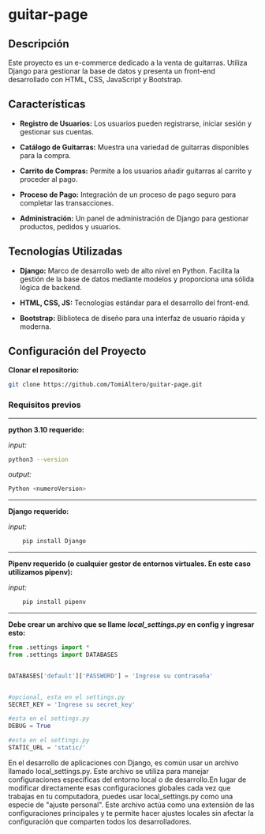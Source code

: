# guitar-page

## Descripción

Este proyecto es un e-commerce dedicado a la venta de guitarras. Utiliza Django para gestionar la base de datos y presenta un front-end desarrollado con HTML, CSS, JavaScript y Bootstrap.

## Características

- **Registro de Usuarios:** Los usuarios pueden registrarse, iniciar sesión y gestionar sus cuentas.

- **Catálogo de Guitarras:** Muestra una variedad de guitarras disponibles para la compra.

- **Carrito de Compras:** Permite a los usuarios añadir guitarras al carrito y proceder al pago.

- **Proceso de Pago:** Integración de un proceso de pago seguro para completar las transacciones.

- **Administración:** Un panel de administración de Django para gestionar productos, pedidos y usuarios.

## Tecnologías Utilizadas

- **Django:** Marco de desarrollo web de alto nivel en Python. Facilita la gestión de la base de datos mediante modelos y proporciona una sólida lógica de backend.

- **HTML, CSS, JS:** Tecnologías estándar para el desarrollo del front-end.

- **Bootstrap:** Biblioteca de diseño para una interfaz de usuario rápida y moderna.

## Configuración del Proyecto

**Clonar el repositorio:**
  ```bash
  git clone https://github.com/TomiAltero/guitar-page.git
  ```

### Requisitos previos
<hr>

**python 3.10 requerido:**

*input:*
```bash
python3 --version 
```

*output:*
```bash
Python <numeroVersion>
```

<hr>

**Django requerido:**

*input:*
```bash
    pip install Django
```
<hr>


**Pipenv requerido (o cualquier gestor de entornos virtuales. En este caso utilizamos pipenv):**

*input:*
```bash
    pip install pipenv
```

<hr>

**Debe crear un archivo que se llame *local_settings.py* en config y ingresar esto:**
```python
from .settings import *
from .settings import DATABASES


DATABASES['default']['PASSWORD'] = 'Ingrese su contraseña'


#opcional, esta en el settings.py
SECRET_KEY = 'Ingrese su secret_key' 

#esta en el settings.py
DEBUG = True

#esta en el settings.py
STATIC_URL = 'static/'

```

En el desarrollo de aplicaciones con Django, es común usar un archivo llamado local_settings.py. Este archivo se utiliza para manejar configuraciones específicas del entorno local o de desarrollo.En lugar de modificar directamente esas configuraciones globales cada vez que trabajas en tu computadora, puedes usar local_settings.py como una especie de "ajuste personal". Este archivo actúa como una extensión de las configuraciones principales y te permite hacer ajustes locales sin afectar la configuración que comparten todos los desarrolladores.